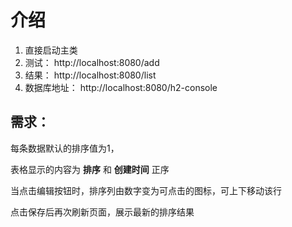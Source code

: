 # 介绍

1. 直接启动主类
2. 测试： http://localhost:8080/add
3. 结果： http://localhost:8080/list
4. 数据库地址： http://localhost:8080/h2-console



## 需求：
每条数据默认的排序值为1，

表格显示的内容为 **排序** 和 **创建时间** 正序

当点击编辑按钮时，排序列由数字变为可点击的图标，可上下移动该行

点击保存后再次刷新页面，展示最新的排序结果



